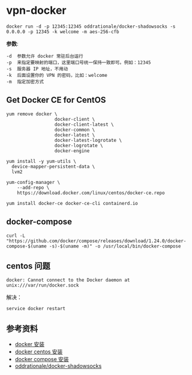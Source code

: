 # vpn-docker

```
docker run -d -p 12345:12345 oddrationale/docker-shadowsocks -s 0.0.0.0 -p 12345 -k welcome -m aes-256-cfb
```

**参数**:
```
-d  参数允许 docker 常驻后台运行
-p  来指定要映射的端口，这里端口号统一保持一致即可。例如：12345
-s  服务器 IP 地址，不用动
-k  后面设置你的 VPN 的密码，比如：welcome
-m  指定加密方式
```


## Get Docker CE for CentOS
```
yum remove docker \
                  docker-client \
                  docker-client-latest \
                  docker-common \
                  docker-latest \
                  docker-latest-logrotate \
                  docker-logrotate \
                  docker-engine

yum install -y yum-utils \
  device-mapper-persistent-data \
  lvm2

yum-config-manager \
    --add-repo \
    https://download.docker.com/linux/centos/docker-ce.repo

yum install docker-ce docker-ce-cli containerd.io
```

## docker-compose

```
curl -L "https://github.com/docker/compose/releases/download/1.24.0/docker-compose-$(uname -s)-$(uname -m)" -o /usr/local/bin/docker-compose
```

## centos 问题

```
docker: Cannot connect to the Docker daemon at unix:///var/run/docker.sock
```

解决：
```
service docker restart
```

## 参考资料
- [docker 安装](https://docs.docker.com/install/)
- [docker centos 安装](https://docs.docker.com/install/linux/docker-ce/centos/)
- [docker compose 安装](https://docs.docker.com/compose/install/)
- [oddrationale/docker-shadowsocks](https://hub.docker.com/r/oddrationale/docker-shadowsocks)